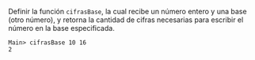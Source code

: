 Definir la función `cifrasBase`, la cual recibe un número entero y una base (otro número), y retorna la cantidad de cifras necesarias para escribir el número en la base especificada.

```
Main> cifrasBase 10 16 
2
```
